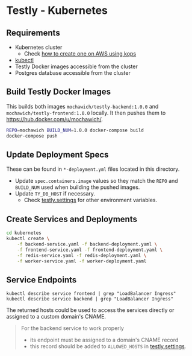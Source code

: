 # Testly - Kubernetes

## Requirements
* Kubernetes cluster
  * Check [how to create one on AWS using kops](https://github.com/kubernetes/kops/blob/master/docs/aws.md)
* [kubectl](https://kubernetes.io/docs/tasks/tools/install-kubectl/)
* Testly Docker images accessible from the cluster
* Postgres database accessible from the cluster

## Build Testly Docker Images

This builds both images `mochawich/testly-backend:1.0.0` and `mochawich/testly-frontend:1.0.0` locally.
It then pushes them to https://hub.docker.com/u/mochawich/.

```bash
REPO=mochawich BUILD_NUM=1.0.0 docker-compose build
docker-compose push
```

## Update Deployment Specs

These can be found in `*-deployment.yml` files located in this directory.

* Update `spec.containers.image` values so they match the `REPO` and `BUILD_NUM` used when building the pushed images. 
* Update `TY_DB_HOST` if necessary.
  * Check [testly.settings](../backend/testly/settings.py) for other environment variables.

## Create Services and Deployments

```bash
cd kubernetes
kubectl create \
    -f backend-service.yaml -f backend-deployment.yaml \
    -f frontend-service.yaml -f frontend-deployment.yaml \
    -f redis-service.yaml -f redis-deployment.yaml \
    -f worker-service.yaml -f worker-deployment.yaml
```

## Service Endpoints
```
kubectl describe service frontend | grep "LoadBalancer Ingress"
kubectl describe service backend | grep "LoadBalancer Ingress"
```

The returned hosts could be used to access the services directly or assigned to a custom domain's CNAME.

> For the backend service to work properly
> * its endpoint must be assigned to a domain's CNAME record
> * this record should be added to `ALLOWED_HOSTS` in [testly.settings](../backend/testly/settings.py).


